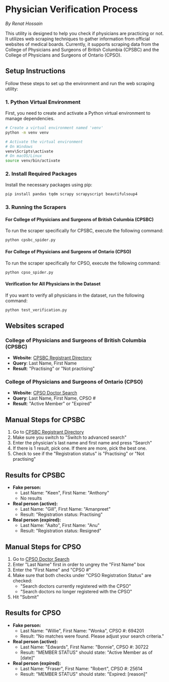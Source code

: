 # Physician Verification Process
*By Renat Hossain*

This utility is designed to help you check if physicians are practicing or not. It utilizes web scraping techniques to gather information from official websites of medical boards. Currently, it supports scraping data from the College of Physicians and Surgeons of British Columbia (CPSBC) and the College of Physicians and Surgeons of Ontario (CPSO).

## Setup Instructions

Follow these steps to set up the environment and run the web scraping utility:

### 1. Python Virtual Environment

First, you need to create and activate a Python virtual environment to manage dependencies.

```bash
# Create a virtual environment named 'venv'
python -m venv venv

# Activate the virtual environment
# On Windows
venv\Scripts\activate
# On macOS/Linux
source venv/bin/activate
```

### 2. Install Required Packages

Install the necessary packages using pip:

```bash
pip install pandas tqdm scrapy scrapyscript beautifulsoup4
```

### 3. Running the Scrapers

#### For College of Physicians and Surgeons of British Columbia (CPSBC)

To run the scraper specifically for CPSBC, execute the following command:

```bash
python cpsbc_spider.py
```

#### For College of Physicians and Surgeons of Ontario (CPSO)

To run the scraper specifically for CPSO, execute the following command:

```bash
python cpso_spider.py
```

#### Verification for All Physicians in the Dataset

If you want to verify all physicians in the dataset, run the following command:

```bash
python test_verification.py
```

## Websites scraped

### College of Physicians and Surgeons of British Columbia (CPSBC)
- **Website**: [CPSBC Registrant Directory](https://www.cpsbc.ca/public/registrant-directory)
- **Query**: Last Name, First Name
- **Result**: "Practising" or "Not practising"

### College of Physicians and Surgeons of Ontario (CPSO)
- **Website**: [CPSO Doctor Search](https://doctors.cpso.on.ca/?search=general)
- **Query**: Last Name, First Name, CPSO #
- **Result**: "Active Member" or "Expired"

## Manual Steps for CPSBC

1. Go to [CPSBC Registrant Directory](https://www.cpsbc.ca/public/registrant-directory)
2. Make sure you switch to "Switch to advanced search"
3. Enter the physician's last name and first name and press "Search"
4. If there is 1 result, pick one. If there are more, pick the best one.
6. Check to see if the "Registration status" is "Practising" or "Not practising"

## Results for CPSBC
- **Fake person:**
  - Last Name: "Keen", First Name: "Anthony"
  - No results
- **Real person (active):**
  - Last Name: "Gill", First Name: "Amanpreet"
  - Result: "Registration status: Practising"
- **Real person (expired):**
  - Last Name: "Aalto", First Name: "Anu"
  - Result: "Registration status: Resigned"

## Manual Steps for CPSO

1. Go to [CPSO Doctor Search](https://doctors.cpso.on.ca/?search=general)
2. Enter "Last Name" first in order to ungrey the "First Name" box
3. Enter the "First Name" and "CPSO #"
4. Make sure that both checks under "CPSO Registration Status" are checked:
   - "Search doctors currently registered with the CPSO"
   - "Search doctors no longer registered with the CPSO"
5. Hit "Submit"

## Results for CPSO
- **Fake person:**
  - Last Name: "Willie", First Name: "Wonka", CPSO #: 694201
  - Result: "No matches were found. Please adjust your search criteria."
- **Real person (active):**
  - Last Name: "Edwards", First Name: "Bonnie", CPSO #: 30722
  - Result: "MEMBER STATUS" should state: "Active Member as of [date]"
- **Real person (expired):**
  - Last Name: "Fraser", First Name: "Robert", CPSO #: 25614
  - Result: "MEMBER STATUS" should state: "Expired: [reason]"